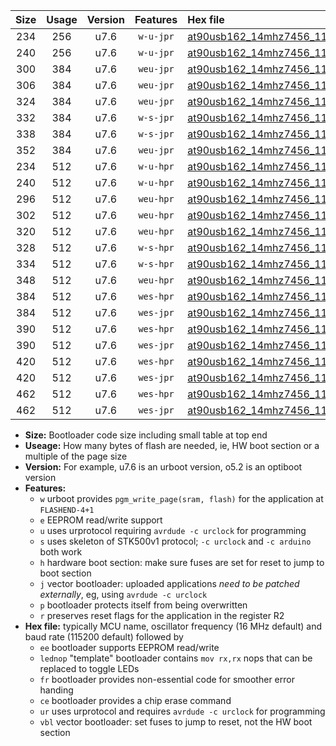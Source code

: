 |Size|Usage|Version|Features|Hex file|
|:-:|:-:|:-:|:-:|:--|
|234|256|u7.6|`w-u-jpr`|[at90usb162_14mhz7456_115200bps_ur_vbl.hex](https://raw.githubusercontent.com/stefanrueger/urboot/main//at90usb162_14mhz7456_115200bps_ur_vbl.hex)|
|240|256|u7.6|`w-u-jpr`|[at90usb162_14mhz7456_115200bps_lednop_ur_vbl.hex](https://raw.githubusercontent.com/stefanrueger/urboot/main//at90usb162_14mhz7456_115200bps_lednop_ur_vbl.hex)|
|300|384|u7.6|`weu-jpr`|[at90usb162_14mhz7456_115200bps_ee_ur_vbl.hex](https://raw.githubusercontent.com/stefanrueger/urboot/main//at90usb162_14mhz7456_115200bps_ee_ur_vbl.hex)|
|306|384|u7.6|`weu-jpr`|[at90usb162_14mhz7456_115200bps_ee_lednop_ur_vbl.hex](https://raw.githubusercontent.com/stefanrueger/urboot/main//at90usb162_14mhz7456_115200bps_ee_lednop_ur_vbl.hex)|
|324|384|u7.6|`weu-jpr`|[at90usb162_14mhz7456_115200bps_ee_lednop_fr_ur_vbl.hex](https://raw.githubusercontent.com/stefanrueger/urboot/main//at90usb162_14mhz7456_115200bps_ee_lednop_fr_ur_vbl.hex)|
|332|384|u7.6|`w-s-jpr`|[at90usb162_14mhz7456_115200bps_vbl.hex](https://raw.githubusercontent.com/stefanrueger/urboot/main//at90usb162_14mhz7456_115200bps_vbl.hex)|
|338|384|u7.6|`w-s-jpr`|[at90usb162_14mhz7456_115200bps_lednop_vbl.hex](https://raw.githubusercontent.com/stefanrueger/urboot/main//at90usb162_14mhz7456_115200bps_lednop_vbl.hex)|
|352|384|u7.6|`weu-jpr`|[at90usb162_14mhz7456_115200bps_ee_lednop_fr_ce_ur_vbl.hex](https://raw.githubusercontent.com/stefanrueger/urboot/main//at90usb162_14mhz7456_115200bps_ee_lednop_fr_ce_ur_vbl.hex)|
|234|512|u7.6|`w-u-hpr`|[at90usb162_14mhz7456_115200bps_ur.hex](https://raw.githubusercontent.com/stefanrueger/urboot/main//at90usb162_14mhz7456_115200bps_ur.hex)|
|240|512|u7.6|`w-u-hpr`|[at90usb162_14mhz7456_115200bps_lednop_ur.hex](https://raw.githubusercontent.com/stefanrueger/urboot/main//at90usb162_14mhz7456_115200bps_lednop_ur.hex)|
|296|512|u7.6|`weu-hpr`|[at90usb162_14mhz7456_115200bps_ee_ur.hex](https://raw.githubusercontent.com/stefanrueger/urboot/main//at90usb162_14mhz7456_115200bps_ee_ur.hex)|
|302|512|u7.6|`weu-hpr`|[at90usb162_14mhz7456_115200bps_ee_lednop_ur.hex](https://raw.githubusercontent.com/stefanrueger/urboot/main//at90usb162_14mhz7456_115200bps_ee_lednop_ur.hex)|
|320|512|u7.6|`weu-hpr`|[at90usb162_14mhz7456_115200bps_ee_lednop_fr_ur.hex](https://raw.githubusercontent.com/stefanrueger/urboot/main//at90usb162_14mhz7456_115200bps_ee_lednop_fr_ur.hex)|
|328|512|u7.6|`w-s-hpr`|[at90usb162_14mhz7456_115200bps.hex](https://raw.githubusercontent.com/stefanrueger/urboot/main//at90usb162_14mhz7456_115200bps.hex)|
|334|512|u7.6|`w-s-hpr`|[at90usb162_14mhz7456_115200bps_lednop.hex](https://raw.githubusercontent.com/stefanrueger/urboot/main//at90usb162_14mhz7456_115200bps_lednop.hex)|
|348|512|u7.6|`weu-hpr`|[at90usb162_14mhz7456_115200bps_ee_lednop_fr_ce_ur.hex](https://raw.githubusercontent.com/stefanrueger/urboot/main//at90usb162_14mhz7456_115200bps_ee_lednop_fr_ce_ur.hex)|
|384|512|u7.6|`wes-hpr`|[at90usb162_14mhz7456_115200bps_ee.hex](https://raw.githubusercontent.com/stefanrueger/urboot/main//at90usb162_14mhz7456_115200bps_ee.hex)|
|384|512|u7.6|`wes-jpr`|[at90usb162_14mhz7456_115200bps_ee_vbl.hex](https://raw.githubusercontent.com/stefanrueger/urboot/main//at90usb162_14mhz7456_115200bps_ee_vbl.hex)|
|390|512|u7.6|`wes-hpr`|[at90usb162_14mhz7456_115200bps_ee_lednop.hex](https://raw.githubusercontent.com/stefanrueger/urboot/main//at90usb162_14mhz7456_115200bps_ee_lednop.hex)|
|390|512|u7.6|`wes-jpr`|[at90usb162_14mhz7456_115200bps_ee_lednop_vbl.hex](https://raw.githubusercontent.com/stefanrueger/urboot/main//at90usb162_14mhz7456_115200bps_ee_lednop_vbl.hex)|
|420|512|u7.6|`wes-hpr`|[at90usb162_14mhz7456_115200bps_ee_lednop_fr.hex](https://raw.githubusercontent.com/stefanrueger/urboot/main//at90usb162_14mhz7456_115200bps_ee_lednop_fr.hex)|
|420|512|u7.6|`wes-jpr`|[at90usb162_14mhz7456_115200bps_ee_lednop_fr_vbl.hex](https://raw.githubusercontent.com/stefanrueger/urboot/main//at90usb162_14mhz7456_115200bps_ee_lednop_fr_vbl.hex)|
|462|512|u7.6|`wes-hpr`|[at90usb162_14mhz7456_115200bps_ee_lednop_fr_ce.hex](https://raw.githubusercontent.com/stefanrueger/urboot/main//at90usb162_14mhz7456_115200bps_ee_lednop_fr_ce.hex)|
|462|512|u7.6|`wes-jpr`|[at90usb162_14mhz7456_115200bps_ee_lednop_fr_ce_vbl.hex](https://raw.githubusercontent.com/stefanrueger/urboot/main//at90usb162_14mhz7456_115200bps_ee_lednop_fr_ce_vbl.hex)|

- **Size:** Bootloader code size including small table at top end
- **Useage:** How many bytes of flash are needed, ie, HW boot section or a multiple of the page size
- **Version:** For example, u7.6 is an urboot version, o5.2 is an optiboot version
- **Features:**
  + `w` urboot provides `pgm_write_page(sram, flash)` for the application at `FLASHEND-4+1`
  + `e` EEPROM read/write support
  + `u` uses urprotocol requiring `avrdude -c urclock` for programming
  + `s` uses skeleton of STK500v1 protocol; `-c urclock` and `-c arduino` both work
  + `h` hardware boot section: make sure fuses are set for reset to jump to boot section
  + `j` vector bootloader: uploaded applications *need to be patched externally*, eg, using `avrdude -c urclock`
  + `p` bootloader protects itself from being overwritten
  + `r` preserves reset flags for the application in the register R2
- **Hex file:** typically MCU name, oscillator frequency (16 MHz default) and baud rate (115200 default) followed by
  + `ee` bootloader supports EEPROM read/write
  + `lednop` "template" bootloader contains `mov rx,rx` nops that can be replaced to toggle LEDs
  + `fr` bootloader provides non-essential code for smoother error handing
  + `ce` bootloader provides a chip erase command
  + `ur` uses urprotocol and requires `avrdude -c urclock` for programming
  + `vbl` vector bootloader: set fuses to jump to reset, not the HW boot section
